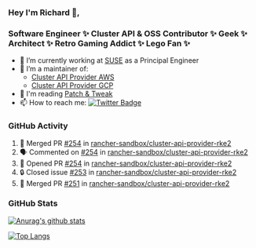 ### Hey I'm Richard 👋, 

<h3 align="left">Software Engineer ✨ Cluster API & OSS Contributor ✨ Geek ✨ Architect ✨ Retro Gaming Addict ✨ Lego Fan ✨</h3>

- 🔭 I’m currently working at [SUSE](https://www.suse.com/) as a Principal Engineer
- 👯 I’m a maintainer of:
  -  [Cluster API Provider AWS](https://github.com/kubernetes-sigs/cluster-api-provider-aws)
  -  [Cluster API Provider GCP](https://github.com/kubernetes-sigs/cluster-api-provider-gcp)
- 💬 I'm reading [Patch & Tweak](https://bjooks.com/products/patch-tweak-exploring-modular-synthesis)
- 📫 How to reach me: [![Twitter Badge](https://img.shields.io/badge/-@fruit_case-00acee?style=flat&logo=Twitter&logoColor=white)](https://twitter.com/intent/follow?screen_name=fruit_case "Follow on Twitter")

### GitHub Activity 

<!--START_SECTION:activity-->
1. 🎉 Merged PR [#254](https://github.com/rancher-sandbox/cluster-api-provider-rke2/pull/254) in [rancher-sandbox/cluster-api-provider-rke2](https://github.com/rancher-sandbox/cluster-api-provider-rke2)
2. 🗣 Commented on [#254](https://github.com/rancher-sandbox/cluster-api-provider-rke2/pull/254#issuecomment-1912297445) in [rancher-sandbox/cluster-api-provider-rke2](https://github.com/rancher-sandbox/cluster-api-provider-rke2)
3. 💪 Opened PR [#254](https://github.com/rancher-sandbox/cluster-api-provider-rke2/pull/254) in [rancher-sandbox/cluster-api-provider-rke2](https://github.com/rancher-sandbox/cluster-api-provider-rke2)
4. 🔒 Closed issue [#253](https://github.com/rancher-sandbox/cluster-api-provider-rke2/issues/253) in [rancher-sandbox/cluster-api-provider-rke2](https://github.com/rancher-sandbox/cluster-api-provider-rke2)
5. 🎉 Merged PR [#251](https://github.com/rancher-sandbox/cluster-api-provider-rke2/pull/251) in [rancher-sandbox/cluster-api-provider-rke2](https://github.com/rancher-sandbox/cluster-api-provider-rke2)
<!--END_SECTION:activity-->

### GitHub Stats

[![Anurag's github stats](https://github-readme-stats.vercel.app/api?username=richardcase&count_private=true&show_icons=true)](https://github.com/anuraghazra/github-readme-stats)

[![Top Langs](https://github-readme-stats.vercel.app/api/top-langs/?username=richardcase&hide=html&layout=compact)](https://github.com/anuraghazra/github-readme-stats)

